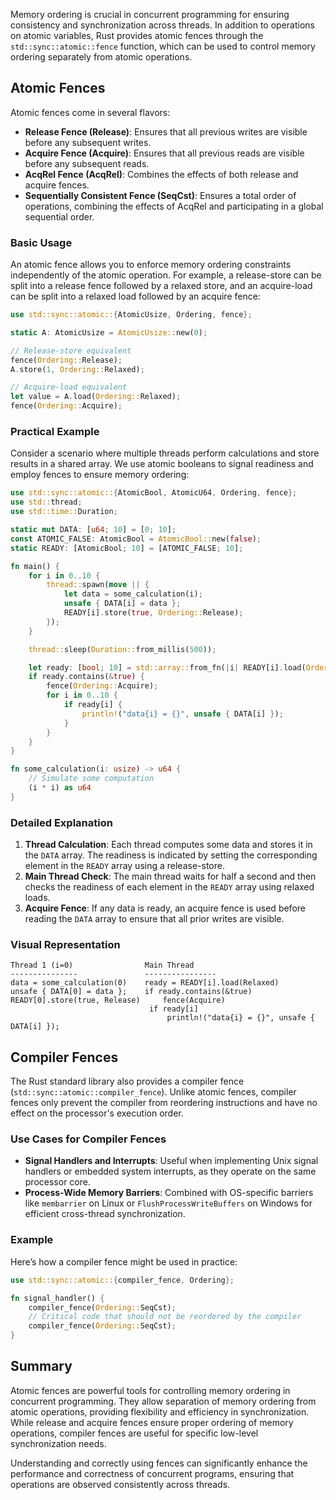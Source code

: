 Memory ordering is crucial in concurrent programming for ensuring consistency and synchronization across threads. In addition to operations on atomic variables, Rust provides atomic fences through the `std::sync::atomic::fence` function, which can be used to control memory ordering separately from atomic operations.
## Atomic Fences
Atomic fences come in several flavors:
- **Release Fence (Release)**: Ensures that all previous writes are visible before any subsequent writes.
- **Acquire Fence (Acquire)**: Ensures that all previous reads are visible before any subsequent reads.
- **AcqRel Fence (AcqRel)**: Combines the effects of both release and acquire fences.
- **Sequentially Consistent Fence (SeqCst)**: Ensures a total order of operations, combining the effects of AcqRel and participating in a global sequential order.
### Basic Usage
An atomic fence allows you to enforce memory ordering constraints independently of the atomic operation. For example, a release-store can be split into a release fence followed by a relaxed store, and an acquire-load can be split into a relaxed load followed by an acquire fence:
```rust
use std::sync::atomic::{AtomicUsize, Ordering, fence};

static A: AtomicUsize = AtomicUsize::new(0);

// Release-store equivalent
fence(Ordering::Release);
A.store(1, Ordering::Relaxed);

// Acquire-load equivalent
let value = A.load(Ordering::Relaxed);
fence(Ordering::Acquire);
```

### Practical Example

Consider a scenario where multiple threads perform calculations and store results in a shared array. We use atomic booleans to signal readiness and employ fences to ensure memory ordering:

```rust
use std::sync::atomic::{AtomicBool, AtomicU64, Ordering, fence};
use std::thread;
use std::time::Duration;

static mut DATA: [u64; 10] = [0; 10];
const ATOMIC_FALSE: AtomicBool = AtomicBool::new(false);
static READY: [AtomicBool; 10] = [ATOMIC_FALSE; 10];

fn main() {
    for i in 0..10 {
        thread::spawn(move || {
            let data = some_calculation(i);
            unsafe { DATA[i] = data };
            READY[i].store(true, Ordering::Release);
        });
    }

    thread::sleep(Duration::from_millis(500));

    let ready: [bool; 10] = std::array::from_fn(|i| READY[i].load(Ordering::Relaxed));
    if ready.contains(&true) {
        fence(Ordering::Acquire);
        for i in 0..10 {
            if ready[i] {
                println!("data{i} = {}", unsafe { DATA[i] });
            }
        }
    }
}

fn some_calculation(i: usize) -> u64 {
    // Simulate some computation
    (i * i) as u64
}
```

### Detailed Explanation

1. **Thread Calculation**: Each thread computes some data and stores it in the `DATA` array. The readiness is indicated by setting the corresponding element in the `READY` array using a release-store.
2. **Main Thread Check**: The main thread waits for half a second and then checks the readiness of each element in the `READY` array using relaxed loads.
3. **Acquire Fence**: If any data is ready, an acquire fence is used before reading the `DATA` array to ensure that all prior writes are visible.

### Visual Representation

```plaintext
Thread 1 (i=0)                Main Thread
---------------               ----------------
data = some_calculation(0)    ready = READY[i].load(Relaxed)
unsafe { DATA[0] = data };    if ready.contains(&true)
READY[0].store(true, Release)     fence(Acquire)
                               if ready[i]
                                   println!("data{i} = {}", unsafe { DATA[i] });
```

## Compiler Fences

The Rust standard library also provides a compiler fence (`std::sync::atomic::compiler_fence`). Unlike atomic fences, compiler fences only prevent the compiler from reordering instructions and have no effect on the processor's execution order. 

### Use Cases for Compiler Fences

- **Signal Handlers and Interrupts**: Useful when implementing Unix signal handlers or embedded system interrupts, as they operate on the same processor core.
- **Process-Wide Memory Barriers**: Combined with OS-specific barriers like `membarrier` on Linux or `FlushProcessWriteBuffers` on Windows for efficient cross-thread synchronization.

### Example

Here’s how a compiler fence might be used in practice:

```rust
use std::sync::atomic::{compiler_fence, Ordering};

fn signal_handler() {
    compiler_fence(Ordering::SeqCst);
    // Critical code that should not be reordered by the compiler
    compiler_fence(Ordering::SeqCst);
}
```

## Summary

Atomic fences are powerful tools for controlling memory ordering in concurrent programming. They allow separation of memory ordering from atomic operations, providing flexibility and efficiency in synchronization. While release and acquire fences ensure proper ordering of memory operations, compiler fences are useful for specific low-level synchronization needs.

Understanding and correctly using fences can significantly enhance the performance and correctness of concurrent programs, ensuring that operations are observed consistently across threads.